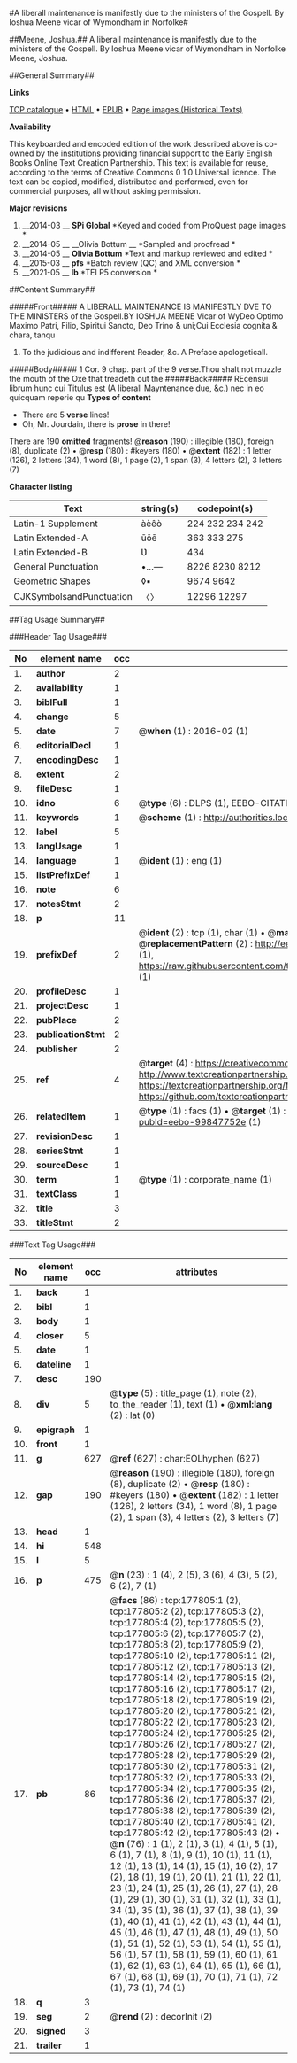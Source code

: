 #A liberall maintenance is manifestly due to the ministers of the Gospell. By Ioshua Meene vicar of Wymondham in Norfolke#

##Meene, Joshua.##
A liberall maintenance is manifestly due to the ministers of the Gospell. By Ioshua Meene vicar of Wymondham in Norfolke
Meene, Joshua.

##General Summary##

**Links**

[TCP catalogue](http://www.ota.ox.ac.uk/tcp/)  • 
[HTML](http://tei.it.ox.ac.uk/tcp/Texts-HTML/free/B14/B14765.html)  • 
[EPUB](http://tei.it.ox.ac.uk/tcp/Texts-EPUB/free/B14/B14765.epub) • 
[Page images (Historical Texts)](https://historicaltexts.jisc.ac.uk/eebo-99847752e)

**Availability**

This keyboarded and encoded edition of the work described above is co-owned by the
    institutions providing financial support to the Early English Books Online Text Creation
    Partnership. This text is available for reuse, according to the terms of  Creative Commons 0 1.0 Universal
    licence. The text can be copied, modified, distributed and performed, even for commercial
    purposes, all without asking permission.

**Major revisions**

1. __2014-03 __ __SPi Global__ *Keyed and coded from ProQuest page images *
1. __2014-05 __ __Olivia Bottum __ *Sampled and proofread *
1. __2014-05 __ __Olivia Bottum__ *Text and markup reviewed and edited *
1. __2015-03 __ __pfs__ *Batch review (QC) and XML conversion *
1. __2021-05 __ __lb__ *TEI P5 conversion *

##Content Summary##

#####Front#####
A LIBERALL MAINTENANCE IS MANIFESTLY DVE TO THE MINISTERS of the Gospell.BY IOSHUA MEENE Vicar of WyDeo Optimo Maximo Patri, Filio, Spiritui Sancto, Deo Trino & uni;Cui Ecclesia cognita & chara, tanqu
1. To the judicious and indifferent Reader, &c. A Preface apologeticall.

#####Body#####
1 Cor. 9 chap. part of the 9 verse.Thou shalt not muzzle the mouth of the Oxe that treadeth out the 
#####Back#####
REcensui librum hunc cui Titulus est (A liberall Mayntenance due, &c.) nec in eo quicquam reperie qu
**Types of content**

  * There are 5 **verse** lines!
  * Oh, Mr. Jourdain, there is **prose** in there!

There are 190 **omitted** fragments! 
 @__reason__ (190) : illegible (180), foreign (8), duplicate (2)  •  @__resp__ (180) : #keyers (180)  •  @__extent__ (182) : 1 letter (126), 2 letters (34), 1 word (8), 1 page (2), 1 span (3), 4 letters (2), 3 letters (7)

**Character listing**


|Text|string(s)|codepoint(s)|
|---|---|---|
|Latin-1 Supplement|àèêò|224 232 234 242|
|Latin Extended-A|ūōē|363 333 275|
|Latin Extended-B|Ʋ|434|
|General Punctuation|•…—|8226 8230 8212|
|Geometric Shapes|◊▪|9674 9642|
|CJKSymbolsandPunctuation|〈〉|12296 12297|

##Tag Usage Summary##

###Header Tag Usage###

|No|element name|occ|attributes|
|---|---|---|---|
|1.|__author__|2||
|2.|__availability__|1||
|3.|__biblFull__|1||
|4.|__change__|5||
|5.|__date__|7| @__when__ (1) : 2016-02 (1)|
|6.|__editorialDecl__|1||
|7.|__encodingDesc__|1||
|8.|__extent__|2||
|9.|__fileDesc__|1||
|10.|__idno__|6| @__type__ (6) : DLPS (1), EEBO-CITATION (1), VID (1), EEBO-PROQUEST (1), STC (2)|
|11.|__keywords__|1| @__scheme__ (1) : http://authorities.loc.gov/ (1)|
|12.|__label__|5||
|13.|__langUsage__|1||
|14.|__language__|1| @__ident__ (1) : eng (1)|
|15.|__listPrefixDef__|1||
|16.|__note__|6||
|17.|__notesStmt__|2||
|18.|__p__|11||
|19.|__prefixDef__|2| @__ident__ (2) : tcp (1), char (1)  •  @__matchPattern__ (2) : ([0-9\-]+):([0-9IVX]+) (1), (.+) (1)  •  @__replacementPattern__ (2) : http://eebo.chadwyck.com/downloadtiff?vid=$1&page=$2 (1), https://raw.githubusercontent.com/textcreationpartnership/Texts/master/tcpchars.xml#$1 (1)|
|20.|__profileDesc__|1||
|21.|__projectDesc__|1||
|22.|__pubPlace__|2||
|23.|__publicationStmt__|2||
|24.|__publisher__|2||
|25.|__ref__|4| @__target__ (4) : https://creativecommons.org/publicdomain/zero/1.0/ (1), http://www.textcreationpartnership.org/docs/. (1), https://textcreationpartnership.org/faq/#faq05 (1), https://github.com/textcreationpartnership (1)|
|26.|__relatedItem__|1| @__type__ (1) : facs (1)  •  @__target__ (1) : https://data.historicaltexts.jisc.ac.uk/view?pubId=eebo-99847752e (1)|
|27.|__revisionDesc__|1||
|28.|__seriesStmt__|1||
|29.|__sourceDesc__|1||
|30.|__term__|1| @__type__ (1) : corporate_name (1)|
|31.|__textClass__|1||
|32.|__title__|3||
|33.|__titleStmt__|2||


###Text Tag Usage###

|No|element name|occ|attributes|
|---|---|---|---|
|1.|__back__|1||
|2.|__bibl__|1||
|3.|__body__|1||
|4.|__closer__|5||
|5.|__date__|1||
|6.|__dateline__|1||
|7.|__desc__|190||
|8.|__div__|5| @__type__ (5) : title_page (1), note (2), to_the_reader (1), text (1)  •  @__xml:lang__ (2) : lat (0)|
|9.|__epigraph__|1||
|10.|__front__|1||
|11.|__g__|627| @__ref__ (627) : char:EOLhyphen (627)|
|12.|__gap__|190| @__reason__ (190) : illegible (180), foreign (8), duplicate (2)  •  @__resp__ (180) : #keyers (180)  •  @__extent__ (182) : 1 letter (126), 2 letters (34), 1 word (8), 1 page (2), 1 span (3), 4 letters (2), 3 letters (7)|
|13.|__head__|1||
|14.|__hi__|548||
|15.|__l__|5||
|16.|__p__|475| @__n__ (23) : 1 (4), 2 (5), 3 (6), 4 (3), 5 (2), 6 (2), 7 (1)|
|17.|__pb__|86| @__facs__ (86) : tcp:177805:1 (2), tcp:177805:2 (2), tcp:177805:3 (2), tcp:177805:4 (2), tcp:177805:5 (2), tcp:177805:6 (2), tcp:177805:7 (2), tcp:177805:8 (2), tcp:177805:9 (2), tcp:177805:10 (2), tcp:177805:11 (2), tcp:177805:12 (2), tcp:177805:13 (2), tcp:177805:14 (2), tcp:177805:15 (2), tcp:177805:16 (2), tcp:177805:17 (2), tcp:177805:18 (2), tcp:177805:19 (2), tcp:177805:20 (2), tcp:177805:21 (2), tcp:177805:22 (2), tcp:177805:23 (2), tcp:177805:24 (2), tcp:177805:25 (2), tcp:177805:26 (2), tcp:177805:27 (2), tcp:177805:28 (2), tcp:177805:29 (2), tcp:177805:30 (2), tcp:177805:31 (2), tcp:177805:32 (2), tcp:177805:33 (2), tcp:177805:34 (2), tcp:177805:35 (2), tcp:177805:36 (2), tcp:177805:37 (2), tcp:177805:38 (2), tcp:177805:39 (2), tcp:177805:40 (2), tcp:177805:41 (2), tcp:177805:42 (2), tcp:177805:43 (2)  •  @__n__ (76) : 1 (1), 2 (1), 3 (1), 4 (1), 5 (1), 6 (1), 7 (1), 8 (1), 9 (1), 10 (1), 11 (1), 12 (1), 13 (1), 14 (1), 15 (1), 16 (2), 17 (2), 18 (1), 19 (1), 20 (1), 21 (1), 22 (1), 23 (1), 24 (1), 25 (1), 26 (1), 27 (1), 28 (1), 29 (1), 30 (1), 31 (1), 32 (1), 33 (1), 34 (1), 35 (1), 36 (1), 37 (1), 38 (1), 39 (1), 40 (1), 41 (1), 42 (1), 43 (1), 44 (1), 45 (1), 46 (1), 47 (1), 48 (1), 49 (1), 50 (1), 51 (1), 52 (1), 53 (1), 54 (1), 55 (1), 56 (1), 57 (1), 58 (1), 59 (1), 60 (1), 61 (1), 62 (1), 63 (1), 64 (1), 65 (1), 66 (1), 67 (1), 68 (1), 69 (1), 70 (1), 71 (1), 72 (1), 73 (1), 74 (1)|
|18.|__q__|3||
|19.|__seg__|2| @__rend__ (2) : decorInit (2)|
|20.|__signed__|3||
|21.|__trailer__|1||
